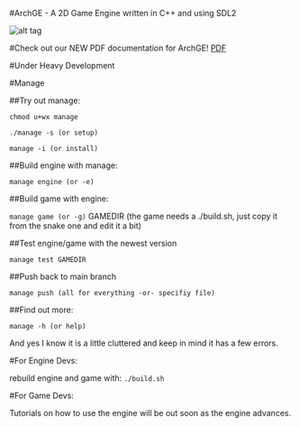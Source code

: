 #ArchGE - A 2D Game Engine written in C++ and using SDL2

![alt tag](http://archeantus.net/images/engine-logo.gif)

#Check out our NEW PDF documentation for ArchGE!
[PDF](docs/latex/refman.pdf)

#Under Heavy Development

#Manage

##Try out manage:

`chmod u+wx manage`

`./manage -s (or setup)`

`manage -i (or install)`

##Build engine with manage:

`manage engine (or -e)`

##Build game with engine:

`manage game (or -g)` GAMEDIR (the game needs a ./build.sh, just copy it from the snake one and edit it a bit)

##Test engine/game with the newest version

`manage test GAMEDIR`

##Push back to main branch

`manage push (all for everything -or- specifiy file)`

##Find out more:

`manage -h (or help)`

And yes I know it is a little cluttered and keep in mind it has a few errors.

#For Engine Devs:

rebuild engine and game with: `./build.sh`

#For Game Devs:

Tutorials on how to use the engine will be out soon as the engine advances.
